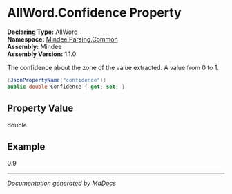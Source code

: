 ﻿<!--  
  <auto-generated>   
    The contents of this file were generated by a tool.  
    Changes to this file may be list if the file is regenerated  
  </auto-generated>   
-->

# AllWord.Confidence Property

**Declaring Type:** [AllWord](../index.md)  
**Namespace:** [Mindee.Parsing.Common](../../index.md)  
**Assembly:** Mindee  
**Assembly Version:** 1.1.0

The confidence about the zone of the value extracted. A value from 0 to 1.

```csharp
[JsonPropertyName("confidence")]
public double Confidence { get; set; }
```

## Property Value

double

## Example

0.9

___

*Documentation generated by [MdDocs](https://github.com/ap0llo/mddocs)*
